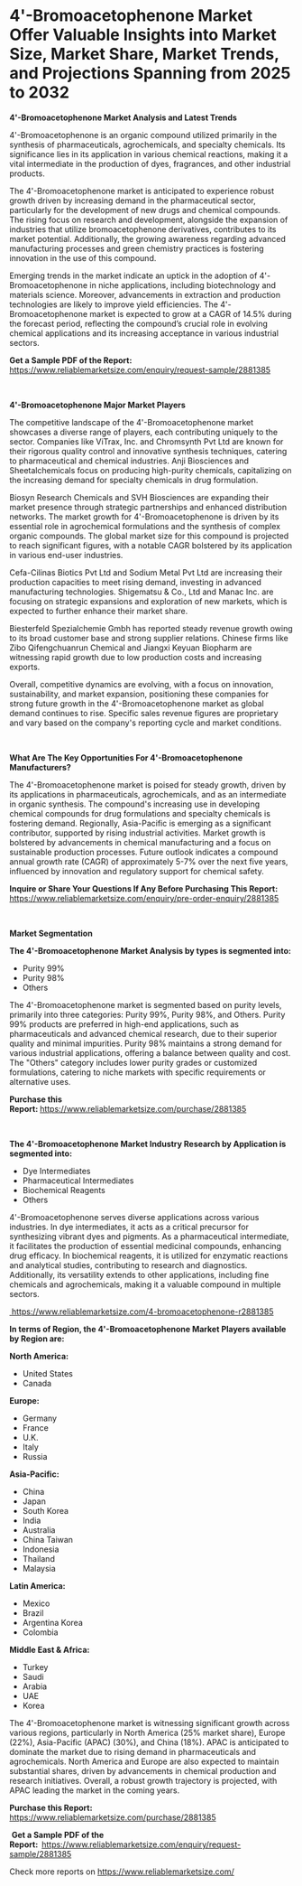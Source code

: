 <p><h1>4'-Bromoacetophenone Market Offer Valuable Insights into Market Size, Market Share, Market Trends, and Projections Spanning from 2025 to 2032</h1></p><p><strong>4'-Bromoacetophenone Market Analysis and Latest Trends</strong></p>
<p><p>4'-Bromoacetophenone is an organic compound utilized primarily in the synthesis of pharmaceuticals, agrochemicals, and specialty chemicals. Its significance lies in its application in various chemical reactions, making it a vital intermediate in the production of dyes, fragrances, and other industrial products. </p><p>The 4'-Bromoacetophenone market is anticipated to experience robust growth driven by increasing demand in the pharmaceutical sector, particularly for the development of new drugs and chemical compounds. The rising focus on research and development, alongside the expansion of industries that utilize bromoacetophenone derivatives, contributes to its market potential. Additionally, the growing awareness regarding advanced manufacturing processes and green chemistry practices is fostering innovation in the use of this compound.</p><p>Emerging trends in the market indicate an uptick in the adoption of 4'-Bromoacetophenone in niche applications, including biotechnology and materials science. Moreover, advancements in extraction and production technologies are likely to improve yield efficiencies. The 4'-Bromoacetophenone market is expected to grow at a CAGR of 14.5% during the forecast period, reflecting the compound’s crucial role in evolving chemical applications and its increasing acceptance in various industrial sectors.</p></p>
<p><strong>Get a Sample PDF of the Report:&nbsp;</strong> <a href="https://www.reliablemarketsize.com/enquiry/request-sample/2881385?utm_campaign=2941&utm_medium=2&utm_source=Github&utm_content=ia&utm_term=12032025&utm_id=4-bromoacetophenone">https://www.reliablemarketsize.com/enquiry/request-sample/2881385</a></p>
<p>&nbsp;</p>
<p><strong>4'-Bromoacetophenone Major Market Players</strong></p>
<p><p>The competitive landscape of the 4'-Bromoacetophenone market showcases a diverse range of players, each contributing uniquely to the sector. Companies like ViTrax, Inc. and Chromsynth Pvt Ltd are known for their rigorous quality control and innovative synthesis techniques, catering to pharmaceutical and chemical industries. Anji Biosciences and Sheetalchemicals focus on producing high-purity chemicals, capitalizing on the increasing demand for specialty chemicals in drug formulation.</p><p>Biosyn Research Chemicals and SVH Biosciences are expanding their market presence through strategic partnerships and enhanced distribution networks. The market growth for 4'-Bromoacetophenone is driven by its essential role in agrochemical formulations and the synthesis of complex organic compounds. The global market size for this compound is projected to reach significant figures, with a notable CAGR bolstered by its application in various end-user industries.</p><p>Cefa-Cilinas Biotics Pvt Ltd and Sodium Metal Pvt Ltd are increasing their production capacities to meet rising demand, investing in advanced manufacturing technologies. Shigematsu & Co., Ltd and Manac Inc. are focusing on strategic expansions and exploration of new markets, which is expected to further enhance their market share.</p><p>Biesterfeld Spezialchemie Gmbh has reported steady revenue growth owing to its broad customer base and strong supplier relations. Chinese firms like Zibo Qifengchuanrun Chemical and Jiangxi Keyuan Biopharm are witnessing rapid growth due to low production costs and increasing exports.</p><p>Overall, competitive dynamics are evolving, with a focus on innovation, sustainability, and market expansion, positioning these companies for strong future growth in the 4'-Bromoacetophenone market as global demand continues to rise. Specific sales revenue figures are proprietary and vary based on the company's reporting cycle and market conditions.</p></p>
<p>&nbsp;</p>
<p><strong>What Are The Key Opportunities For 4'-Bromoacetophenone Manufacturers?</strong></p>
<p><p>The 4'-Bromoacetophenone market is poised for steady growth, driven by its applications in pharmaceuticals, agrochemicals, and as an intermediate in organic synthesis. The compound's increasing use in developing chemical compounds for drug formulations and specialty chemicals is fostering demand. Regionally, Asia-Pacific is emerging as a significant contributor, supported by rising industrial activities. Market growth is bolstered by advancements in chemical manufacturing and a focus on sustainable production processes. Future outlook indicates a compound annual growth rate (CAGR) of approximately 5-7% over the next five years, influenced by innovation and regulatory support for chemical safety.</p></p>
<p><strong>Inquire or Share Your Questions If Any Before Purchasing This Report:</strong> <a href="https://www.reliablemarketsize.com/enquiry/pre-order-enquiry/2881385?utm_campaign=2941&utm_medium=2&utm_source=Github&utm_content=ia&utm_term=12032025&utm_id=4-bromoacetophenone">https://www.reliablemarketsize.com/enquiry/pre-order-enquiry/2881385</a></p>
<p>&nbsp;</p>
<p><strong>Market Segmentation</strong></p>
<p><strong>The 4'-Bromoacetophenone Market Analysis by types is segmented into:</strong></p>
<p><ul><li>Purity 99%</li><li>Purity 98%</li><li>Others</li></ul></p>
<p><p>The 4'-Bromoacetophenone market is segmented based on purity levels, primarily into three categories: Purity 99%, Purity 98%, and Others. Purity 99% products are preferred in high-end applications, such as pharmaceuticals and advanced chemical research, due to their superior quality and minimal impurities. Purity 98% maintains a strong demand for various industrial applications, offering a balance between quality and cost. The "Others" category includes lower purity grades or customized formulations, catering to niche markets with specific requirements or alternative uses.</p></p>
<p><strong>Purchase this Report:&nbsp;</strong><a href="https://www.reliablemarketsize.com/purchase/2881385?utm_campaign=2941&utm_medium=2&utm_source=Github&utm_content=ia&utm_term=12032025&utm_id=4-bromoacetophenone">https://www.reliablemarketsize.com/purchase/2881385</a></p>
<p>&nbsp;</p>
<p><strong>The 4'-Bromoacetophenone Market Industry Research by Application is segmented into:</strong></p>
<p><ul><li>Dye Intermediates</li><li>Pharmaceutical Intermediates</li><li>Biochemical Reagents</li><li>Others</li></ul></p>
<p><p>4'-Bromoacetophenone serves diverse applications across various industries. In dye intermediates, it acts as a critical precursor for synthesizing vibrant dyes and pigments. As a pharmaceutical intermediate, it facilitates the production of essential medicinal compounds, enhancing drug efficacy. In biochemical reagents, it is utilized for enzymatic reactions and analytical studies, contributing to research and diagnostics. Additionally, its versatility extends to other applications, including fine chemicals and agrochemicals, making it a valuable compound in multiple sectors.</p></p>
<p><a href="https://www.reliablemarketsize.com/4-bromoacetophenone-r2881385?utm_campaign=2941&utm_medium=2&utm_source=Github&utm_content=ia&utm_term=12032025&utm_id=4-bromoacetophenone">&nbsp;https://www.reliablemarketsize.com/4-bromoacetophenone-r2881385</a></p>
<p><strong>In terms of Region, the 4'-Bromoacetophenone Market Players available by Region are:</strong></p>
<p>
    <p> <strong> North America: </strong>
        <ul>
            <li>United States</li>
            <li>Canada</li>
        </ul>
        </p> 
    <p> <strong> Europe: </strong>
        <ul>
            <li>Germany</li>
            <li>France</li>
            <li>U.K.</li>
            <li>Italy</li>
            <li>Russia</li>
        </ul>
        </p> 
    <p> <strong> Asia-Pacific: </strong>
        <ul>
            <li>China</li>
            <li>Japan</li>
            <li>South Korea</li>
            <li>India</li>
            <li>Australia</li>
            <li>China Taiwan</li>
            <li>Indonesia</li>
            <li>Thailand</li>
            <li>Malaysia</li>
        </ul>
        </p> 
    <p> <strong> Latin America: </strong>
        <ul>
            <li>Mexico</li>
            <li>Brazil</li>
            <li>Argentina Korea</li>
            <li>Colombia</li>
        </ul>
        </p> 
    <p> <strong> Middle East & Africa: </strong>
        <ul>
            <li>Turkey</li>
            <li>Saudi</li>
            <li>Arabia</li>
            <li>UAE</li>
            <li>Korea</li>
        </ul>
    </p>
    </p>
<p><p>The 4'-Bromoacetophenone market is witnessing significant growth across various regions, particularly in North America (25% market share), Europe (22%), Asia-Pacific (APAC) (30%), and China (18%). APAC is anticipated to dominate the market due to rising demand in pharmaceuticals and agrochemicals. North America and Europe are also expected to maintain substantial shares, driven by advancements in chemical production and research initiatives. Overall, a robust growth trajectory is projected, with APAC leading the market in the coming years.</p></p>
<p><strong>Purchase this Report: </strong><a href="https://www.reliablemarketsize.com/purchase/2881385?utm_campaign=2941&utm_medium=2&utm_source=Github&utm_content=ia&utm_term=12032025&utm_id=4-bromoacetophenone">https://www.reliablemarketsize.com/purchase/2881385</a></p>
<p>&nbsp;<strong>Get a Sample PDF of the Report:&nbsp;&nbsp;</strong><a href="https://www.reliablemarketsize.com/enquiry/request-sample/2881385?utm_campaign=2941&utm_medium=2&utm_source=Github&utm_content=ia&utm_term=12032025&utm_id=4-bromoacetophenone">https://www.reliablemarketsize.com/enquiry/request-sample/2881385</a></p>
<p><strong></strong></p>
<p>Check more reports on <a href="https://www.reliablemarketsize.com/?utm_campaign=2941&utm_medium=2&utm_source=Github&utm_content=ia&utm_term=12032025&utm_id=4-bromoacetophenone">https://www.reliablemarketsize.com/</a></p>